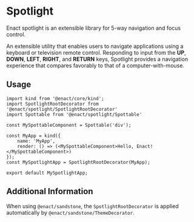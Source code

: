 # Spotlight 

Enact spotlight is an extensible library for 5-way navigation and focus control.

An extensible utility that enables users to navigate
applications using a keyboard or television remote control.  Responding to input
from the **UP**, **DOWN**, **LEFT**, **RIGHT**, and **RETURN** keys, Spotlight
provides a navigation experience that compares favorably to that of a
computer-with-mouse.

## Usage

```
import kind from '@enact/core/kind';
import SpotlightRootDecorator from '@enact/spotlight/SpotlightRootDecorator'
import Spottable from '@enact/spotlight/Spottable'

const MySpottableComponent = Spottable('div');

const MyApp = kind({
	name: 'MyApp',
	render: () => (<MySpottableComponent>Hello, Enact!</MySpottableComponent>)
});
const MySpotlightApp = SpotlightRootDecorator(MyApp);

export default MySpotlightApp;
```

## Additional Information

When using `@enact/sandstone`, the `SpotlightRootDecorator` is applied automatically by
`@enact/sandstone/ThemeDecorator`.